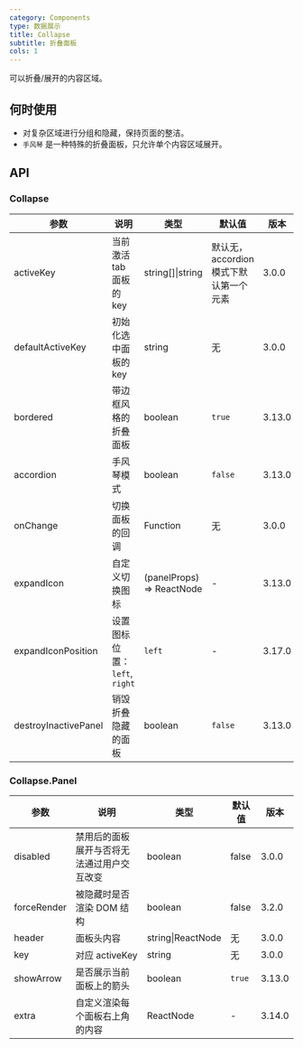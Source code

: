 ```yaml
---
category: Components
type: 数据展示
title: Collapse
subtitle: 折叠面板
cols: 1
---
```


可以折叠/展开的内容区域。

## 何时使用

- 对复杂区域进行分组和隐藏，保持页面的整洁。
- `手风琴` 是一种特殊的折叠面板，只允许单个内容区域展开。

## API

### Collapse

| 参数 | 说明 | 类型 | 默认值 | 版本 |
| --- | --- | --- | --- | --- |
| activeKey | 当前激活 tab 面板的 key | string\[]\|string | 默认无，accordion 模式下默认第一个元素 | 3.0.0 |
| defaultActiveKey | 初始化选中面板的 key | string | 无 | 3.0.0 |
| bordered | 带边框风格的折叠面板 | boolean | `true` | 3.13.0 |
| accordion | 手风琴模式 | boolean | `false` | 3.13.0 |
| onChange | 切换面板的回调 | Function | 无 | 3.0.0 |
| expandIcon | 自定义切换图标 | (panelProps) => ReactNode | - | 3.13.0 |
| expandIconPosition | 设置图标位置： `left`, `right` | `left` | - | 3.17.0 |
| destroyInactivePanel | 销毁折叠隐藏的面板 | boolean | `false` | 3.13.0 |

### Collapse.Panel

| 参数        | 说明                                       | 类型              | 默认值 | 版本   |
| ----------- | ------------------------------------------ | ----------------- | ------ | ------ |
| disabled    | 禁用后的面板展开与否将无法通过用户交互改变 | boolean           | false  | 3.0.0  |
| forceRender | 被隐藏时是否渲染 DOM 结构                  | boolean           | false  | 3.2.0  |
| header      | 面板头内容                                 | string\|ReactNode | 无     | 3.0.0  |
| key         | 对应 activeKey                             | string            | 无     | 3.0.0  |
| showArrow   | 是否展示当前面板上的箭头                   | boolean           | `true` | 3.13.0 |
| extra       | 自定义渲染每个面板右上角的内容             | ReactNode         | -      | 3.14.0 |
